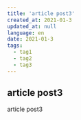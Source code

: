 ```yaml
---
title: 'article post3'
created_at: 2021-01-3
updated_at: null
language: en
date: 2021-01-3
tags:
  - tag1
  - tag2
  - tag3
---
```


## article post3

article post3
